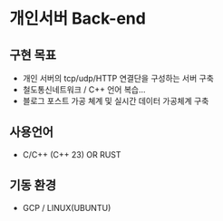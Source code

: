 # 개인서버 Back-end

## 구현 목표

- 개인 서버의 tcp/udp/HTTP 연결단을 구성하는 서버 구축
- 철도통신네트워크 / C++ 언어 복습...
- 블로그 포스트 가공 쳬계 및 실시간 데이터 가공체계 구축

## 사용언어

- C/C++ (C++ 23) OR RUST

## 기동 환경

- GCP / LINUX(UBUNTU)
